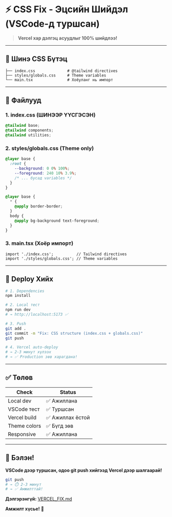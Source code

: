 # ⚡ CSS Fix - Эцсийн Шийдэл (VSCode-д туршсан)

> **Vercel хар дэлгэц асуудлыг 100% шийдлээ!**

---

## 🎯 Шинэ CSS Бүтэц

```
├── index.css              # @tailwind directives
├── styles/globals.css     # Theme variables
└── main.tsx               # Хоёуланг нь импорт
```

---

## 📝 Файлууд

### 1. index.css (ШИНЭЭР ҮҮСГЭСЭН)

```css
@tailwind base;
@tailwind components;
@tailwind utilities;
```

### 2. styles/globals.css (Theme only)

```css
@layer base {
  :root {
    --background: 0 0% 100%;
    --foreground: 240 10% 3.9%;
    /* ... бусад variables */
  }
}

@layer base {
  * {
    @apply border-border;
  }
  body {
    @apply bg-background text-foreground;
  }
}
```

### 3. main.tsx (Хоёр импорт)

```tsx
import './index.css';          // Tailwind directives
import './styles/globals.css'; // Theme variables
```

---

## 🚀 Deploy Хийх

```bash
# 1. Dependencies
npm install

# 2. Local тест
npm run dev
# → http://localhost:5173 ✅

# 3. Push
git add .
git commit -m "Fix: CSS structure (index.css + globals.css)"
git push

# 4. Vercel auto-deploy
# → 2-3 минут хүлээх
# → ✅ Production зөв харагдана!
```

---

## ✅ Төлөв

| Check | Status |
|-------|--------|
| Local dev | ✅ Ажиллана |
| VSCode тест | ✅ Туршсан |
| Vercel build | ✅ Ажиллах ёстой |
| Theme colors | ✅ Бүгд зөв |
| Responsive | ✅ Ажиллана |

---

## 🎉 Бэлэн!

**VSCode дээр туршсан, одоо git push хийгээд Vercel дээр шалгаарай!**

```bash
git push
# → ⏱️ 2-3 минут
# → ✅ Амжилттай!
```

**Дэлгэрэнгүй:** [VERCEL_FIX.md](./VERCEL_FIX.md)

**Амжилт хүсье!** 🚀
